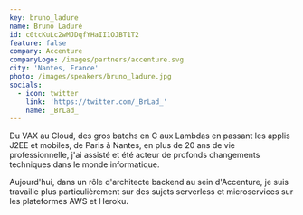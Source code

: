 ```yaml
---
key: bruno_ladure
name: Bruno Laduré
id: c0tcKuLc2wMJDqfYHaII1OJBT1T2
feature: false
company: Accenture
companyLogo: /images/partners/accenture.svg
city: 'Nantes, France'
photo: /images/speakers/bruno_ladure.jpg
socials:
  - icon: twitter
    link: 'https://twitter.com/_BrLad_'
    name: _BrLad_
---
```

Du VAX au Cloud, des gros batchs en C aux Lambdas en passant les applis J2EE et mobiles, de Paris à Nantes, en plus de 20 ans de vie professionnelle, j'ai assisté et été acteur de profonds changements techniques dans le monde informatique. 

Aujourd'hui, dans un rôle d'architecte backend au sein d'Accenture, je suis travaille plus particulièrement sur des sujets serverless et microservices  sur les plateformes AWS et Heroku.